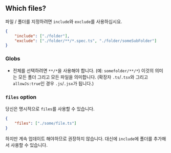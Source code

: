 ## Which files?

파일 / 폴더를 지정하려면 `include`와 `exclude`를 사용하십시요.

```json
{
    "include": ["./folder"],
    "exclude": ["./folder/**/*.spec.ts", "./folder/someSubFolder"]
}
```

### Globs

-   전체를 선택하려면 `**/*`을 사용해야 합니다. (예: `somefolder/**/*`) 이것의 의미는 모든 폴더 그리고 모든 파일을 의미합니다. (확장자 `.ts`/`.tsx`와 그리고 `allowJs:true`인 경우 `.js`/`.jsx`가 됩니다.)

### `files` option

당신은 명시적으로 `files`를 사용할 수 있습니다.

```json
{
    "files": ["./some/file.ts"]
}
```

하지만 계속 업데이트 해야하므로 권장하지 않습니다. 대신에 `include`에 폴더를 추가해서 사용할 수 있습니다.
